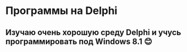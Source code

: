 # Программы на Delphi
## Изучаю очень хорошую среду Delphi и учусь программировать под Windows 8.1 😊